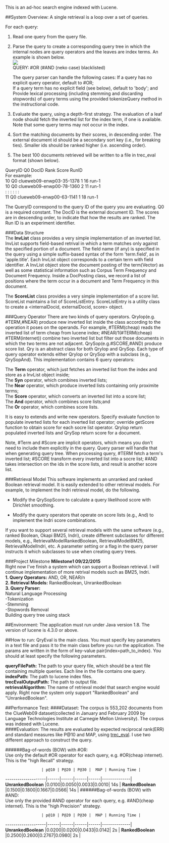This is an ad-hoc search engine indexed with Lucene. 

##System Overview:
A single retrieval is a loop over a set of queries.

For each query:

1. Read one query from the query file.
2. Parse the query to create a corresponding query tree in which the internal nodes are query operators and the leaves are index terms. An example is shown below.  
  ![](http://boston.lti.cs.cmu.edu/classes/11-642/HW/HW1/QueryTree.gif)  
QUERY: #OR (#AND (neko case) blacklisted) 

    The query parser can handle the following cases:
If a query has no explicit query operator, default to #OR;  
If a query term has no explicit field (see below), default to 'body'; and  
Provide lexical processing (including stemming and discarding stopwords) of query terms using the provided tokenizeQuery method in the instructional code.  
4. Evaluate the query, using a depth-first strategy. The evaluation of a leaf node should fetch the inverted list for the index term, if one is available. Note that some query terms may not occur in the index.  
5. Sort the matching documents by their scores, in descending order. The external document id should be a secondary sort key (i.e., for breaking ties). Smaller ids should be ranked higher (i.e. ascending order).  
6. The best 100 documents retrieved will be written to a file in trec_eval format (shown below).  

QueryID   Q0	          DocID	             Rank	Score	  RunID  
For example:  
10	      Q0	  clueweb09-enwp03-35-1378  	1	   16	    run-1  
10	      Q0	  clueweb09-enwp00-78-1360  	2	   11	    run-1  
:	:	:	:	:	:  
11	      Q0	  clueweb09-enwp00-63-1141	  1	   18	    run-1  

The QueryID correspond to the query ID of the query you are evaluating. Q0 is a required constant. The DocID is the external document ID. The scores are in descending order, to indicate that how the results are ranked. The Run ID is an experiment identifier.  

###Data Structure  
The **InvList** class provides a very simple implementation of an inverted list. InvList supports field-based retrival in which a term matches only against the specified portion of a document. The field name (if any) is specified in the query using a simple suffix-based syntax of the form 'term.field', as in 'apple.title'. Each InvList object corresponds to a certain term with field identifier. A InvList object store the document posting of the term(Vector<DocPosting>) as well as some statistical information such as Corpus Term Frequency and Document Frequency. Inside a DocPosting class, we record a list of positions where the term occur in a document and Term Frequency in this document.  

The **ScoreList** class provides a very simple implementation of a score list. ScoreList maintains a list of ScoreListEntry. ScoreListEntry is a utility class to create a <internalDocid, externalDocid, score> object.  

###Query Operator
There are two kinds of query operators. QryIop(e.g. #TERM,#NEAR) produce new inverted list inside the class according to the operation it poses on the operands. For example, #TERM(cheap) reads the inverted list of term cheap from lucene index; #NEAR/1(#TERM(cheap) #TERM(internet)) combine two inverted list but filter out those documents in which the two terms are not adjacent. QrySop(e.g.#SCORE,#AND) produce score list. Qry is an abstract class for both QryIop and QrySop. Each type of query operator extends either QryIop or QrySop with a subclass (e.g., QrySopAnd). This implementation contains 6 query operators:

The **Term** operator, which just fetches an inverted list from the index and store as a InvList object inside;  
The **Syn** operator, which combines inverted lists;  
The **Near** operator, which produce inverted lists containing only proximite terms;  
The **Score** operator, which converts an inverted list into a score list;  
The **And** operator, which combines score lists;and  
The **Or** operator, which combines score lists.  
  
It is easy to extends and write new operators. Specify evaluate function to populate inverted lists for each inverted list operator; override getScore function to obtain score for each socre list operator. QryIop return populated inverted lists and QrySop return score for a document.  

Note, #Term and #Score are implicit operators, which means you don't need to include them explicitly in the query. Query parser will handle that when generating query tree. When processing query, #TERM fetch a term's inverted list; #SCORE transform every inverted list into a socre list; #AND takes intersection on the ids in the score lists, and result is another score list.  

###Retrieval Model
This software implements an unranked and ranked Boolean retrieval model. It is easily extended to other retrieval models. For example, to implement the Indri retrieval model, do the following.

+ Modify the QrySopScore to calculate a query likelihood score with Dirichlet smoothing.

+ Modify the query operators that operate on score lists (e.g., And) to implement the Indri score combinations.

If you want to support several retrieval models with the same software (e.g., ranked Boolean, Okapi BM25, Indri), create different subclasses for different models, e.g., RetrievalModelRankedBoolean, RetrievalModelBM25, RetrievalModelIndri, etc. A parameter setting or a flag in the query parser instructs it which subclasses to use when creating query trees.  

###Project Milestone
**Milestone1 09/22/2015**  
Right now I've finish a system which can support a Boolean retrieval. I will continue implementation of more retrival models such as BM25, Indri.  
**1. Query Operators:** AND, OR, NEAR/n  
**2. Retrieval Models:** RankedBoolean, UnrankedBoolean  
**3. Query Parser:**  
Natural Language Processing  
-Tokenization  
-Stemming  
-Stopwords Removal  
Building query tree using stack    

##Environment:
The application must run under Java version 1.8. The version of lucene is 4.3.0 or above.

##How to run:
QryEval is the main class. You must specify key parameters in a text file and pass it to the main class before you run the application. The params are written in the form of key-value pair(index=path_to_index). You should at least specify the following parameters.

**queryFilePath:** The path to your query file, which should be a text file containing multiple queries. Each line in the file contains one query.  
**indexPath:** The path to lucene index files.  
**trecEvalOutputPath:** The path to output file.  
**retrievalAlgorithm:** The name of retrieval model that search engine would apply. Right now the system only support "RankedBoolean" and "UnrankedBoolean".   

##Performance Test:
####Dataset: 
The corpus is 553,202 documents from the ClueWeb09 dataset(collected in January and February 2009 by Language Technologies Institute at Carnegie Mellon University). The corpus was indexed with Lucene.  
####Evaluation: 
The results are evaluated by expected reciprocal rank(ERR) and standard measures like P@10 and MAP, using [trec_eval](http://trec.nist.gov/trec_eval/). 
I use two different approach to construct the query.  

######Bag-of-words (BOW) with #OR:   
Use only the default #OR operator for each query, e.g. #OR(cheap internet). This is the "high Recall" strategy. 

                    | p@10 | P@20 | P@30 |  MAP | Running Time |
--------------------|------|------|------|------|--------------|
**UnrankedBoolean** |0.0100|0.0050|0.0033|0.0010|     14s      |
**RankedBoolean**   |0.1500|0.1800|0.1667|0.0566|     14s      |
######Bag-of-words (BOW) with #AND:  
Use only the provided #AND operator for each query, e.g. #AND(cheap internet). This is the "high Precision" strategy.  

                    | p@10 | P@20 | P@30 |  MAP | Running Time |
--------------------|------|------|------|------|--------------|
**UnrankedBoolean** |0.0200|0.0200|0.0433|0.0142|     2s       |
**RankedBoolean**   |0.2500|0.2600|0.2767|0.0980|     2s       |
